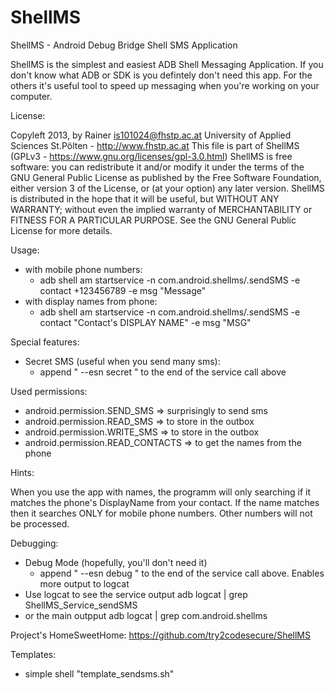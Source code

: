 ShellMS
=======

ShellMS - Android Debug Bridge Shell SMS Application

ShellMS is the simplest and easiest ADB Shell Messaging Application.
If you don't know what ADB or SDK is you defintely don't need this app.
For the others it's useful tool to speed up messaging when you're working on your computer.

License:

Copyleft 2013, by Rainer is101024@fhstp.ac.at
University of Applied Sciences St.Pölten - http://www.fhstp.ac.at
This file is part of ShellMS (GPLv3 - https://www.gnu.org/licenses/gpl-3.0.html)
ShellMS is free software: you can redistribute it and/or modify it under the terms of the GNU General Public License 
 as published by the Free Software Foundation, either version 3 of the License, or (at your option) any later version.
ShellMS is distributed in the hope that it will be useful, but WITHOUT ANY WARRANTY;
 without even the implied warranty of MERCHANTABILITY or FITNESS FOR A PARTICULAR PURPOSE.
See the GNU General Public License for more details.

Usage:
 * with mobile phone numbers:
	- adb shell am startservice -n com.android.shellms/.sendSMS -e contact +123456789 -e msg "Message"
 * with display names from phone:
	- adb shell am startservice -n com.android.shellms/.sendSMS -e contact "Contact's DISPLAY NAME" -e msg "MSG"

Special features:
 * Secret SMS (useful when you send many sms):
	- append " --esn secret " to the end of the service call above

Used permissions:
 * android.permission.SEND_SMS => surprisingly to send sms
 * android.permission.READ_SMS => to store in the outbox
 * android.permission.WRITE_SMS => to store in the outbox
 * android.permission.READ_CONTACTS => to get the names from the phone

Hints:

When you use the app with names, the programm will only searching if it matches the phone's DisplayName from your contact.
If the name matches then it searches ONLY for mobile phone numbers. Other numbers will not be processed.

Debugging:
 * Debug Mode (hopefully, you'll don't need it)
	- append " --esn debug " to the end of the service call above. Enables more output to logcat
 * Use logcat to see the service output
	adb logcat | grep ShellMS_Service_sendSMS
 * or the main outpput
	adb logcat | grep com.android.shellms

Project's HomeSweetHome:
	https://github.com/try2codesecure/ShellMS

Templates:
 * simple shell "template_sendsms.sh"
